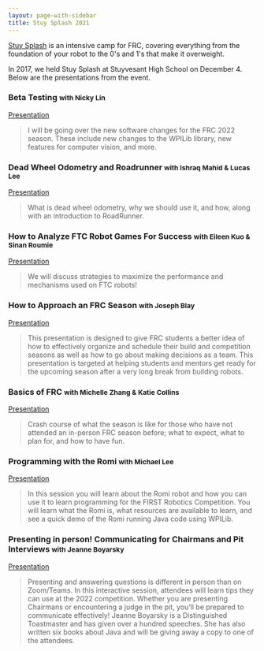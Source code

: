 ```yaml
---
layout: page-with-sidebar
title: Stuy Splash 2021
---
```


[Stuy Splash](/community/projects/stuysplash/) is an intensive camp for FRC, covering everything from the foundation of your robot to the 0's and 1's that make it overweight.

In 2017, we held Stuy Splash at Stuyvesant High School on December 4. Below are the presentations from the event.

### Beta Testing <small>with Nicky Lin</small>
[Presentation](https://docs.google.com/presentation/d/1F00SK0r5_fpESj5BRldIC0qP32ThpbPQUoDMvAnivJs/edit?usp=sharing)

> I will be going over the new software changes for the FRC 2022 season. These include new changes to the WPILib library, new features for computer vision, and more.

### Dead Wheel Odometry and Roadrunner <small>with Ishraq Mahid & Lucas Lee</small>
[Presentation](https://docs.google.com/presentation/d/1_wMHEeby_CSlWzZaqu3alH6xeSJO7ZdJubM_UcSJYnk/edit?usp=sharing)

> What is dead wheel odometry, why we should use it, and how, along with an introduction to RoadRunner.

### How to Analyze FTC Robot Games For Success <small>with Eileen Kuo & Sinan Roumie</small>
[Presentation](https://docs.google.com/presentation/d/13kD5RFwNN5SWCgJHRploBdMRVvhd0AP-q254TjuV5xs/edit?usp=sharing)

> We will discuss strategies to maximize the performance and mechanisms used on FTC robots!

### How to Approach an FRC Season <small>with Joseph Blay</small>
[Presentation](https://docs.google.com/presentation/d/1koR_LJUQr0Bl9JbjXiroavUQUp-aPUIsiXEXa5tInns/edit?usp=sharing)

> This presentation is designed to give FRC students a better idea of how to effectively organize and schedule their build and competition seasons as well as how to go about making decisions as a team. This presentation is targeted at helping students and mentors get ready for the upcoming season after a very long break from building robots.

### Basics of FRC <small>with Michelle Zhang & Katie Collins</small>
[Presentation](https://docs.google.com/presentation/d/1DR4fiVbVvcC46MpaIfKRxfQ5okzx3CciGr-sISU3pTU/edit?usp=sharing)

> Crash course of what the season is like for those who have not attended an in-person FRC season before; what to expect, what to plan for, and how to have fun.

### Programming with the Romi <small>with Michael Lee</small>
[Presentation](https://docs.google.com/presentation/d/1-4Id9CF9UfpHhG_Rlr7_rLpahwCxcPAz/edit?usp=sharing&ouid=117641438514045868531&rtpof=true&sd=true)

> In this session you will learn about the Romi robot and how you can use it to learn programming for the FIRST Robotics Competition. You will learn what the Romi is, what resources are available to learn, and see a quick demo of the Romi running Java code using WPILib.

### Presenting in person! Communicating for Chairmans and Pit Interviews <small>with Jeanne Boyarsky</small>
[Presentation](https://docs.google.com/presentation/d/1c716GScX0mzcnDAIznfAcWcDShFhdcn6/edit?usp=sharing&ouid=117641438514045868531&rtpof=true&sd=true)

> Presenting and answering questions is different in person than on Zoom/Teams. In this interactive session, attendees will learn tips they can use at the 2022 competition. Whether you are presenting Chairmans or encountering a judge in the pit, you’ll be prepared to communicate effectively! Jeanne Boyarsky is a Distinguished Toastmaster and has given over a hundred speeches. She has also written six books about Java and will be giving away a copy to one of the attendees.